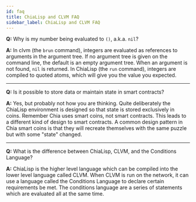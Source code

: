 ```yaml
---
id: faq
title: ChiaLisp and CLVM FAQ
sidebar_label: ChiaLisp and CLVM FAQ
---
```


**Q:** Why is my number being evaluated to `()`, a.k.a. `nil`?

**A:** In clvm (the `brun` command), integers are evaluated as references to arguments in the argument tree.
If no argument tree is given on the command line, the default is an empty argument tree. When an argument is not found, `nil` is returned.
In ChiaLisp (the `run` command), integers are compiled to quoted atoms, which will give you the value you expected.
____

**Q:** Is it possible to store data or maintain state in smart contracts?

**A:** Yes, but probably not how you are thinking.
Quite deliberately the ChiaLisp environment is designed so that state is stored exclusively in coins.
Remember Chia uses smart coins, not smart contracts. This leads to a different kind of design to smart contracts.
A common design pattern in Chia smart coins is that they will recreate themselves with the same puzzle but with some "state" changed.
___

**Q:** What is the difference between ChiaLisp, CLVM, and the Conditions Language?

**A:** ChiaLisp is the higher level language which can be compiled into the lower level language called CLVM.
When CLVM is run on the network, it can use a language called the Conditions Language to declare certain requirements be met.
The conditions language are a series of statements which are evaluated all at the same time.
